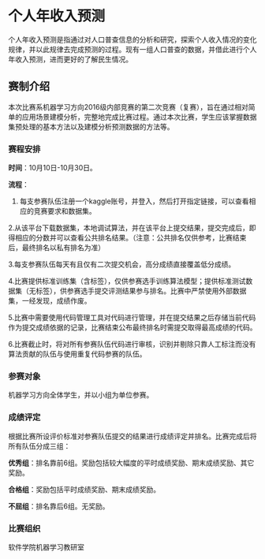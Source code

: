 # 个人年收入预测

个人年收入预测是指通过对人口普查信息的分析和研究，探索个人收入情况的变化规律，并以此规律去完成预测的过程。现有一组人口普查的数据，并借此进行个人年收入预测，进而更好的了解民生情况。

## 赛制介绍

本次比赛系机器学习方向2016级内部竞赛的第二次竞赛（复赛），旨在通过相对简单的应用场景建模分析，完整地完成比赛过程。通过本次比赛，学生应该掌握数据集预处理的基本方法以及建模分析预测数据的方法等。

### 赛程安排

**时间**：10月10日-10月30日。

**流程**：

1. 每支参赛队伍注册一个kaggle账号，并登入，然后打开指定链接，可以查看相应的竞赛要求和数据集。

2.从该平台下载数据集，本地调试算法，并在该平台上提交结果，提交完成后，即得相应的分数并可以查看公共排名结果。（注意：公共排名仅供参考，比赛结束后，最终排名以私有排名为准）

3.每支参赛队伍每天有且仅有二次提交机会，高分成绩直接覆盖低分成绩。

4.比赛提供标准训练集（含标签），仅供参赛选手训练算法模型；提供标准测试数据集（无标签），供参赛选手提交评测结果参与排名。比赛中严禁使用外部数据集，一经发现，成绩作废。

5.比赛中需要使用代码管理工具对代码进行管理，并在提交结果之后存储当前代码作为提交成绩依据的记录，比赛结束公布最终排名时需提交取得最高成绩的代码。

6.比赛截止时，将对所有参赛队伍代码进行审核，识别并剔除只靠人工标注而没有算法贡献的队伍与使用重复代码参赛的队伍。

### 参赛对象

机器学习方向全体学生，并以小组为单位参赛。

### 成绩评定

根据比赛所设评价标准对参赛队伍提交的结果进行成绩评定并排名。比赛完成后将所有队伍分成三组：

**优秀组**：排名靠前6组。奖励包括较大幅度的平时成绩奖励、期末成绩奖励、其它奖励。

**合格组**：奖励包括平时成绩奖励、期末成绩奖励。

**不屈组**：排名靠后6组。无奖励。

### 比赛组织

软件学院机器学习教研室